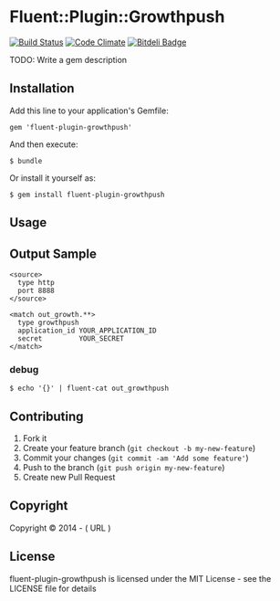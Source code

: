 # Fluent::Plugin::Growthpush

[![Build Status](https://travis-ci.org/sota0805/fluent-plugin-growthpush.svg)](https://travis-ci.org/sota0805/fluent-plugin-growthpush)
[![Code Climate](https://codeclimate.com/github/sota0805/fluent-plugin-growthpush.png)](https://codeclimate.com/github/sota0805/fluent-plugin-growthpush)
[![Bitdeli Badge](https://d2weczhvl823v0.cloudfront.net/sota0805/fluent-plugin-growthpush/trend.png)](https://bitdeli.com/free "Bitdeli Badge")


TODO: Write a gem description

## Installation

Add this line to your application's Gemfile:

    gem 'fluent-plugin-growthpush'

And then execute:

    $ bundle

Or install it yourself as:

    $ gem install fluent-plugin-growthpush

## Usage

## Output Sample

``` 
<source>
  type http
  port 8888
</source>

<match out_growth.**>
  type growthpush
  application_id YOUR_APPLICATION_ID
  secret         YOUR_SECRET
</match>
```

### debug

```
$ echo '{}' | fluent-cat out_growthpush
```

## Contributing

1. Fork it
2. Create your feature branch (`git checkout -b my-new-feature`)
3. Commit your changes (`git commit -am 'Add some feature'`)
4. Push to the branch (`git push origin my-new-feature`)
5. Create new Pull Request


## Copyright

Copyright © 2014 -  ( URL )

## License

fluent-plugin-growthpush is licensed under the MIT License - see the LICENSE file for details
